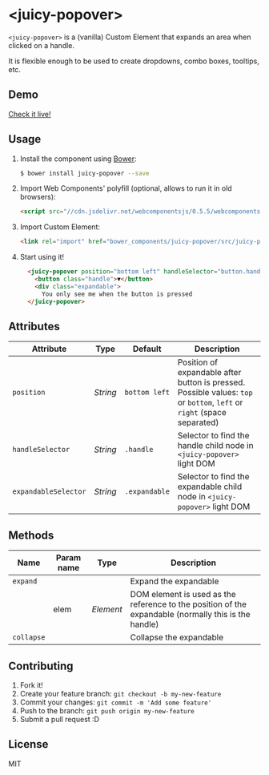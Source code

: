 # &lt;juicy-popover&gt;

`<juicy-popover>` is a (vanilla) Custom Element that expands an area when clicked on a handle.

It is flexible enough to be used to create dropdowns, combo boxes, tooltips, etc.

## Demo

[Check it live!](http://juicy.github.io/juicy-popover)

## Usage

1. Install the component using [Bower](http://bower.io/):

    ```sh
    $ bower install juicy-popover --save
    ```

2. Import Web Components' polyfill (optional, allows to run it in old browsers):

    ```html
    <script src="//cdn.jsdelivr.net/webcomponentsjs/0.5.5/webcomponents.min.js"></script>
    ```

3. Import Custom Element:

    ```html
    <link rel="import" href="bower_components/juicy-popover/src/juicy-popover.html">
    ```

4. Start using it!

    ```html
      <juicy-popover position="bottom left" handleSelector="button.handle" expandableSelector=".expandable">
        <button class="handle">▼</button>
        <div class="expandable">
          You only see me when the button is pressed
      </juicy-popover>
    ```

## Attributes

Attribute            | Type           | Default       | Description
---                  | ---            | ---           | ---
`position`           | *String*       | `bottom left` | Position of expandable after button is pressed. Possible values: `top` or `bottom`, `left` or `right` (space separated)
`handleSelector`     | *String*       | `.handle`     | Selector to find the handle child node in `<juicy-popover>` light DOM
`expandableSelector` | *String*       | `.expandable` | Selector to find the expandable child node in `<juicy-popover>` light DOM

## Methods

Name               | Param name | Type      | Description
---                | ---        | ---       | ---
`expand`           |            |           | Expand the expandable
                   | elem       | *Element* | DOM element is used as the reference to the position of the expandable (normally this is the handle)
`collapse`         |            |           | Collapse the expandable

## Contributing

1. Fork it!
2. Create your feature branch: `git checkout -b my-new-feature`
3. Commit your changes: `git commit -m 'Add some feature'`
4. Push to the branch: `git push origin my-new-feature`
5. Submit a pull request :D

## License

MIT
